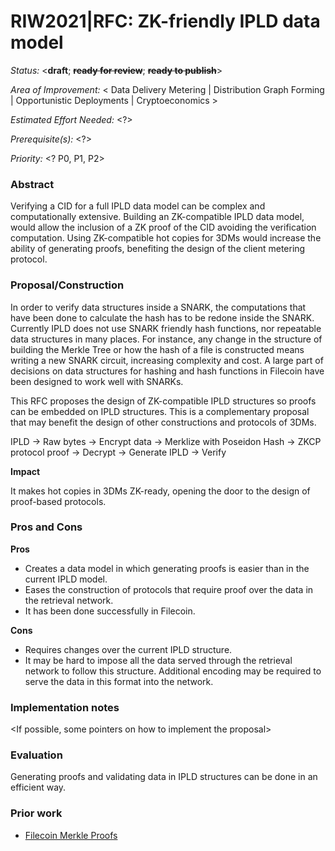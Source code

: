 

# RIW2021|RFC: ZK-friendly IPLD data model

_Status:_ &lt;**draft**; **~~ready for review~~**; **~~ready to publish~~**>

_Area of Improvement:_ &lt; Data Delivery Metering | Distribution Graph Forming | Opportunistic Deployments | Cryptoeconomics >

_Estimated Effort Needed:_ &lt;?>

_Prerequisite(s):_ &lt;?>

_Priority:_ &lt;? P0, P1, P2>


### Abstract

Verifying a CID for a full IPLD data model can be complex and computationally extensive. Building an ZK-compatible IPLD data model, would allow the inclusion of a ZK proof of the CID avoiding the verification computation. Using ZK-compatible hot copies for 3DMs would increase the ability of generating proofs, benefiting the design of the client metering protocol.


### **Proposal/Construction**

In order to verify data structures inside a SNARK, the computations that have been done to calculate the hash has to be redone inside the SNARK. Currently IPLD does not use SNARK friendly hash functions, nor repeatable data structures in many places. For instance, any change in the structure of building the Merkle Tree or how the hash of a file is constructed means writing a new SNARK circuit, increasing complexity and cost. A large part of decisions on data structures for hashing and hash functions in Filecoin have been designed to work well with SNARKs.

This RFC proposes the design of ZK-compatible IPLD structures so proofs can be embedded on IPLD structures. This is a complementary proposal that may benefit the design of other constructions and protocols of 3DMs.

IPLD -> Raw bytes -> Encrypt data -> Merklize with Poseidon Hash -> ZKCP protocol proof -> Decrypt -> Generate IPLD -> Verify 

**Impact**

It makes hot copies in 3DMs ZK-ready, opening the door to the design of proof-based protocols.


### Pros and Cons

**Pros**



*   Creates a data model in which generating proofs is easier than in the current IPLD model.
*   Eases the construction of protocols that require proof over the data in the retrieval network.
*   It has been done successfully in Filecoin.

**Cons**



*   Requires changes over the current IPLD structure.
*   It may be hard to impose all the data served through the retrieval network to follow this structure. Additional encoding may be required to serve the data in this format into the network.


### **Implementation **n**otes**

&lt;If possible, some pointers on how to implement the proposal>


### **Evaluation**

Generating proofs and validating data in IPLD structures can be done in an efficient way.


### Prior work



*   [Filecoin Merkle Proofs](https://spec.filecoin.io/#section-algorithms.sdr.merkle-proofs)
